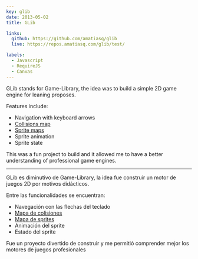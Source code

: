 ```yaml
---
key: glib
date: 2013-05-02
title: GLib

links:
  github: https://github.com/amatiasq/glib
  live: https://repos.amatiasq.com/glib/test/

labels:
  - Javascript
  - RequireJS
  - Canvas
---
```


GLib stands for Game-Library, the idea was to build a simple 2D game engine for leaning proposes.

Features include:
- Navigation with keyboard arrows
- [Collisions map](https://github.com/amatiasq/glib/blob/master/test/main.js#L11-L15)
- [Sprite maps](https://github.com/amatiasq/glib/blob/master/test/map.js)
- Sprite animation
- Sprite state

This was a fun project to build and it allowed me to have a better understanding of professional game engines.

---

GLib es diminutivo de Game-Library, la idea fue construir un motor de juegos 2D por motivos didácticos.

Entre las funcionalidades se encuentran:
- Navegación con las flechas del teclado
- [Mapa de colisiones](https://github.com/amatiasq/glib/blob/master/test/main.js#L11-L15)
- [Mapa de sprites](https://github.com/amatiasq/glib/blob/master/test/map.js)
- Animación del sprite
- Estado del sprite

Fue un proyecto divertido de construir y me permitió comprender mejor los motores de juegos profesionales

